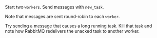 Start two `workers`. Send messages with `new_task`.

Note that messages are sent round-robin to each `worker`.

Try sending a message that causes a long running task. Kill that task and note how RabbitMQ redelivers the unacked task to another worker. 